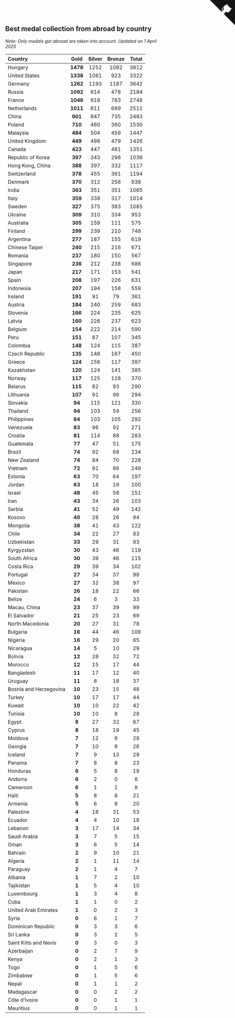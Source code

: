## Best medal collection from abroad by country

*Note: Only medals got abroad are taken into account.*
*Updated on  1 April 2025*

| Country | Gold | Silver | Bronze | Total |
| :--- | :--: | :--: | :--: | :--: |
| Hungary | **1478** | 1252 | 1082 | 3812 |
| United States | **1338** | 1061 | 923 | 3322 |
| Germany | **1262** | 1193 | 1187 | 3642 |
| Russia | **1092** | 614 | 478 | 2184 |
| France | **1046** | 919 | 783 | 2748 |
| Netherlands | **1011** | 811 | 689 | 2511 |
| China | **901** | 847 | 735 | 2483 |
| Poland | **710** | 460 | 360 | 1530 |
| Malaysia | **484** | 504 | 459 | 1447 |
| United Kingdom | **449** | 498 | 479 | 1426 |
| Canada | **423** | 447 | 481 | 1351 |
| Republic of Korea | **397** | 343 | 296 | 1036 |
| Hong Kong, China | **388** | 397 | 332 | 1117 |
| Switzerland | **378** | 455 | 361 | 1194 |
| Denmark | **370** | 312 | 256 | 938 |
| India | **363** | 351 | 351 | 1065 |
| Italy | **359** | 338 | 317 | 1014 |
| Sweden | **327** | 375 | 383 | 1085 |
| Ukraine | **309** | 310 | 334 | 953 |
| Australia | **305** | 159 | 111 | 575 |
| Finland | **299** | 239 | 210 | 748 |
| Argentina | **277** | 187 | 155 | 619 |
| Chinese Taipei | **240** | 215 | 216 | 671 |
| Romania | **237** | 180 | 150 | 567 |
| Singapore | **236** | 212 | 238 | 686 |
| Japan | **217** | 171 | 153 | 541 |
| Spain | **208** | 197 | 226 | 631 |
| Indonesia | **207** | 194 | 158 | 559 |
| Ireland | **191** | 91 | 79 | 361 |
| Austria | **184** | 240 | 259 | 683 |
| Slovenia | **166** | 224 | 235 | 625 |
| Latvia | **160** | 226 | 237 | 623 |
| Belgium | **154** | 222 | 214 | 590 |
| Peru | **151** | 87 | 107 | 345 |
| Colombia | **148** | 124 | 115 | 387 |
| Czech Republic | **135** | 148 | 167 | 450 |
| Greece | **124** | 156 | 117 | 397 |
| Kazakhstan | **120** | 124 | 141 | 385 |
| Norway | **117** | 125 | 128 | 370 |
| Belarus | **115** | 82 | 93 | 290 |
| Lithuania | **107** | 91 | 96 | 294 |
| Slovakia | **94** | 115 | 121 | 330 |
| Thailand | **94** | 103 | 59 | 256 |
| Philippines | **84** | 103 | 105 | 292 |
| Venezuela | **83** | 96 | 92 | 271 |
| Croatia | **81** | 114 | 88 | 283 |
| Guatemala | **77** | 47 | 51 | 175 |
| Brazil | **74** | 92 | 68 | 234 |
| New Zealand | **74** | 84 | 70 | 228 |
| Vietnam | **72** | 91 | 86 | 249 |
| Estonia | **63** | 70 | 64 | 197 |
| Jordan | **63** | 18 | 19 | 100 |
| Israel | **48** | 45 | 58 | 151 |
| Iran | **43** | 34 | 26 | 103 |
| Serbia | **41** | 52 | 49 | 142 |
| Kosovo | **40** | 28 | 26 | 94 |
| Mongolia | **38** | 41 | 43 | 122 |
| Chile | **34** | 22 | 27 | 83 |
| Uzbekistan | **33** | 29 | 31 | 93 |
| Kyrgyzstan | **30** | 43 | 46 | 119 |
| South Africa | **30** | 39 | 46 | 115 |
| Costa Rica | **29** | 39 | 34 | 102 |
| Portugal | **27** | 34 | 37 | 98 |
| Mexico | **27** | 32 | 38 | 97 |
| Pakistan | **26** | 18 | 22 | 66 |
| Belize | **24** | 6 | 3 | 33 |
| Macau, China | **23** | 37 | 39 | 99 |
| El Salvador | **21** | 25 | 23 | 69 |
| North Macedonia | **20** | 27 | 31 | 78 |
| Bulgaria | **16** | 44 | 46 | 106 |
| Nigeria | **16** | 29 | 20 | 65 |
| Nicaragua | **14** | 5 | 10 | 29 |
| Bolivia | **12** | 28 | 32 | 72 |
| Morocco | **12** | 15 | 17 | 44 |
| Bangladesh | **11** | 17 | 12 | 40 |
| Uruguay | **11** | 8 | 18 | 37 |
| Bosnia and Herzegovina | **10** | 23 | 15 | 48 |
| Turkey | **10** | 17 | 17 | 44 |
| Kuwait | **10** | 10 | 22 | 42 |
| Tunisia | **10** | 10 | 8 | 28 |
| Egypt | **8** | 27 | 32 | 67 |
| Cyprus | **8** | 18 | 19 | 45 |
| Moldova | **7** | 12 | 9 | 28 |
| Georgia | **7** | 10 | 9 | 26 |
| Iceland | **7** | 9 | 13 | 29 |
| Panama | **7** | 8 | 8 | 23 |
| Honduras | **6** | 5 | 8 | 19 |
| Andorra | **6** | 2 | 0 | 8 |
| Cameroon | **6** | 1 | 1 | 8 |
| Haiti | **5** | 8 | 8 | 21 |
| Armenia | **5** | 6 | 9 | 20 |
| Palestine | **4** | 18 | 31 | 53 |
| Ecuador | **4** | 4 | 10 | 18 |
| Lebanon | **3** | 17 | 14 | 34 |
| Saudi Arabia | **3** | 7 | 5 | 15 |
| Oman | **3** | 6 | 5 | 14 |
| Bahrain | **2** | 9 | 10 | 21 |
| Algeria | **2** | 1 | 11 | 14 |
| Paraguay | **2** | 1 | 4 | 7 |
| Albania | **1** | 7 | 2 | 10 |
| Tajikistan | **1** | 5 | 4 | 10 |
| Luxembourg | **1** | 3 | 4 | 8 |
| Cuba | **1** | 1 | 0 | 2 |
| United Arab Emirates | **1** | 0 | 2 | 3 |
| Syria | **0** | 6 | 1 | 7 |
| Dominican Republic | **0** | 3 | 3 | 6 |
| Sri Lanka | **0** | 3 | 2 | 5 |
| Saint Kitts and Nevis | **0** | 3 | 0 | 3 |
| Azerbaijan | **0** | 2 | 7 | 9 |
| Kenya | **0** | 2 | 1 | 3 |
| Togo | **0** | 1 | 5 | 6 |
| Zimbabwe | **0** | 1 | 5 | 6 |
| Nepal | **0** | 1 | 1 | 2 |
| Madagascar | **0** | 0 | 2 | 2 |
| Côte d'Ivoire | **0** | 0 | 1 | 1 |
| Mauritius | **0** | 0 | 1 | 1 |


<a href="https://github.com/jonatanklosko/wca_statistics" class="github-corner" aria-label="View source on Github"><svg width="80" height="80" viewBox="0 0 250 250" style="fill:#151513; color:#fff; position: absolute; top: 0; border: 0; right: 0;" aria-hidden="true"><path d="M0,0 L115,115 L130,115 L142,142 L250,250 L250,0 Z"></path><path d="M128.3,109.0 C113.8,99.7 119.0,89.6 119.0,89.6 C122.0,82.7 120.5,78.6 120.5,78.6 C119.2,72.0 123.4,76.3 123.4,76.3 C127.3,80.9 125.5,87.3 125.5,87.3 C122.9,97.6 130.6,101.9 134.4,103.2" fill="currentColor" style="transform-origin: 130px 106px;" class="octo-arm"></path><path d="M115.0,115.0 C114.9,115.1 118.7,116.5 119.8,115.4 L133.7,101.6 C136.9,99.2 139.9,98.4 142.2,98.6 C133.8,88.0 127.5,74.4 143.8,58.0 C148.5,53.4 154.0,51.2 159.7,51.0 C160.3,49.4 163.2,43.6 171.4,40.1 C171.4,40.1 176.1,42.5 178.8,56.2 C183.1,58.6 187.2,61.8 190.9,65.4 C194.5,69.0 197.7,73.2 200.1,77.6 C213.8,80.2 216.3,84.9 216.3,84.9 C212.7,93.1 206.9,96.0 205.4,96.6 C205.1,102.4 203.0,107.8 198.3,112.5 C181.9,128.9 168.3,122.5 157.7,114.1 C157.9,116.9 156.7,120.9 152.7,124.9 L141.0,136.5 C139.8,137.7 141.6,141.9 141.8,141.8 Z" fill="currentColor" class="octo-body"></path></svg></a><style>.github-corner:hover .octo-arm{animation:octocat-wave 560ms ease-in-out}@keyframes octocat-wave{0%,100%{transform:rotate(0)}20%,60%{transform:rotate(-25deg)}40%,80%{transform:rotate(10deg)}}@media (max-width:500px){.github-corner:hover .octo-arm{animation:none}.github-corner .octo-arm{animation:octocat-wave 560ms ease-in-out}}</style>
